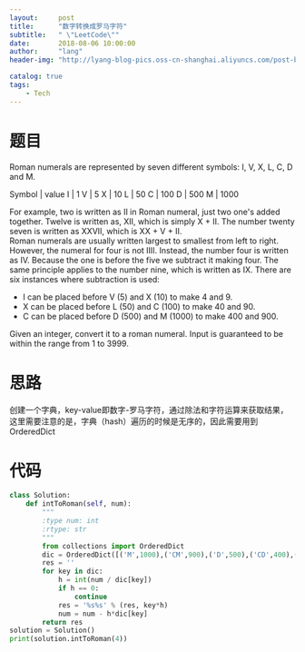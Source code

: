 ```yaml
---
layout:     post
title:      "数字转换成罗马字符"
subtitle:   " \"LeetCode\""
date:       2018-08-06 10:00:00
author:     "lang"
header-img: "http://lyang-blog-pics.oss-cn-shanghai.aliyuncs.com/post-bg-2017/0330/170330.jpg"

catalog: true
tags:
    - Tech
---
```


# 题目

Roman numerals are represented by seven different symbols: I, V, X, L, C, D and M.

Symbol | value
I      |       1
V      |        5
X     |         10
L      |        50
C      |        100
D      |        500
M      |        1000

For example, two is written as II in Roman numeral, just two one's added together. Twelve is written as, XII, which is simply X + II. The number twenty seven is written as XXVII, which is XX + V + II.  
Roman numerals are usually written largest to smallest from left to right. However, the numeral for four is not IIII. Instead, the number four is written as IV. Because the one is before the five we subtract it making four. The same principle applies to the number nine, which is written as IX. There are six instances where subtraction is used:  

* I can be placed before V (5) and X (10) to make 4 and 9.
* X can be placed before L (50) and C (100) to make 40 and 90.
* C can be placed before D (500) and M (1000) to make 400 and 900.

Given an integer, convert it to a roman numeral. Input is guaranteed to be within the range from 1 to 3999.

# 思路

创建一个字典，key-value即数字-罗马字符，通过除法和字符运算来获取结果，这里需要注意的是，字典（hash）遍历的时候是无序的，因此需要用到OrderedDict

# 代码

```python
class Solution:
    def intToRoman(self, num):
        """
        :type num: int
        :rtype: str
        """
        from collections import OrderedDict
        dic = OrderedDict([('M',1000),('CM',900),('D',500),('CD',400),('C',100),('XC',90),('L',50),('XL',40),('X',10),('IX',9),('V',5),('IV',4),('I',1)])
        res = ''
        for key in dic:
            h = int(num / dic[key])
            if h == 0:
                continue
            res = '%s%s' % (res, key*h)
            num = num - h*dic[key]
        return res
solution = Solution()
print(solution.intToRoman(4))
```